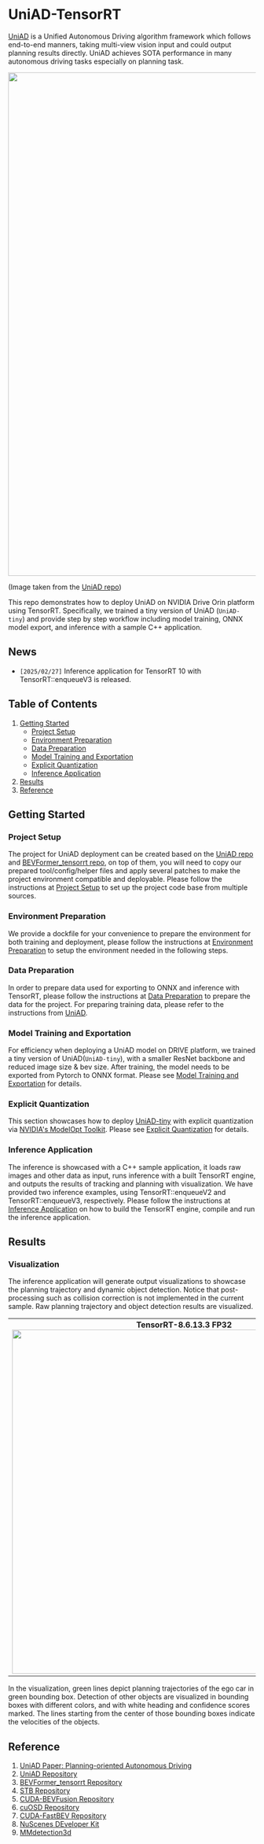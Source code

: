 # UniAD-TensorRT
[UniAD](https://arxiv.org/abs/2212.10156) is a Unified Autonomous Driving algorithm framework which follows end-to-end manners, taking multi-view vision input and could output planning results directly. UniAD achieves SOTA performance in many autonomous driving tasks especially on planning task. 

<img src="./assets/pipeline.png" width="1024">

(Image taken from the [UniAD repo](https://github.com/OpenDriveLab/UniAD/tree/main))

This repo demonstrates how to deploy UniAD on NVIDIA Drive Orin platform using TensorRT. Specifically, we trained a tiny version of UniAD (`UniAD-tiny`) and provide step by step workflow including model training, ONNX model export, and inference with a sample C++ application.

## News
- `[2025/02/27]` Inference application for TensorRT 10 with TensorRT::enqueueV3 is released.

## Table of Contents
1. [Getting Started](#start)
   - [Project Setup](#proj_setup)
   - [Environment Preparation](#env_setup)
   - [Data Preparation](#data_prepare)
   - [Model Training and Exportation](#uniad_tiny_train_export)
   - [Explicit Quantization](#explicit_quantization)
   - [Inference Application](#inference_app)
2. [Results](#results)
3. [Reference](#ref)

## Getting Started <a name="start"></a>

### Project Setup <a name="proj_setup"></a>
The project for UniAD deployment can be created based on the [UniAD repo](https://github.com/OpenDriveLab/UniAD) and [BEVFormer_tensorrt repo](https://github.com/DerryHub/BEVFormer_tensorrt/tree/main), on top of them, you will need to copy our prepared tool/config/helper files and apply several patches to make the project environment compatible and deployable. Please follow the instructions at [Project Setup](./documents/proj_setup.md) to set up the project code base from multiple sources. 

### Environment Preparation <a name="env_setup"></a>
We provide a dockfile for your convenience to prepare the environment for both training and deployment, please follow the instructions at [Environment Preparation](./documents/env_prep.md) to setup the environment needed in the following steps.

### Data Preparation <a name="data_prepare"></a>
In order to prepare data used for exporting to ONNX and inference with TensorRT, please follow the instructions at [Data Preparation](./documents/data_prep.md) to prepare the data for the project. For preparing training data, please refer to the instructions from [UniAD](https://github.com/OpenDriveLab/UniAD/blob/main/docs/DATA_PREP.md).

### Model Training and Exportation <a name="uniad_tiny_train_export"></a>
For efficiency when deploying a UniAD model on DRIVE platform, we trained a tiny version of UniAD(`UniAD-tiny`), with a smaller ResNet backbone and reduced image size & bev size. After training, the model needs to be exported from Pytorch to ONNX format. Please see [Model Training and Exportation](./documents/train_export.md) for details.


### Explicit Quantization <a name="explicit_quantization"></a>
This section showcases how to deploy [UniAD-tiny](https://github.com/NVIDIA/DL4AGX/tree/master/AV-Solutions/uniad-trt) with explicit quantization via [NVIDIA's ModelOpt Toolkit](https://github.com/NVIDIA/TensorRT-Model-Optimizer). Please see [Explicit Quantization](./documents/explicit_quantization.md) for details.

### Inference Application <a name="inference_app"></a>

The inference is showcased with a C++ sample application, it loads raw images and other data as input, runs inference with a built TensorRT engine, and outputs the results of tracking and planning with visualization. We have provided two inference examples, using TensorRT::enqueueV2 and TensorRT::enqueueV3, respectively. Please follow the instructions at [Inference Application](./inference_app/README.md) on how to build the TensorRT engine, compile and run the inference application.


## Results <a name="results"></a>

### Visualization
The inference application will generate output visualizations to showcase the planning trajectory and dynamic object detection. Notice that post-processing such as collision correction is not implemented in the current sample. Raw planning trajectory and object detection results are visualized.


<table>
  <tr>
    <td align="center">
      <strong>TensorRT-8.6.13.3 FP32</strong><br>
      <img src="./assets/uniad-inference.gif" style="max-width:100%; width:700px">
    </td>
  </tr>
</table>

In the visualization, green lines depict planning trajectories of the ego car in green bounding box. Detection of other objects are visualized in bounding boxes with different colors, and with white heading and confidence scores marked. The lines starting from the center of those bounding boxes indicate the velocities of the objects. 

## Reference <a name="ref"></a>
1. [UniAD Paper: Planning-oriented Autonomous Driving](https://arxiv.org/abs/2212.10156)
2. [UniAD Repository](https://github.com/OpenDriveLab/UniAD/tree/main)
3. [BEVFormer_tensorrt Repository](https://github.com/DerryHub/BEVFormer_tensorrt/tree/main)
4. [STB Repository](https://github.com/nothings/stb/tree/master)
5. [CUDA-BEVFusion Repository](https://github.com/NVIDIA-AI-IOT/Lidar_AI_Solution/tree/master/CUDA-BEVFusion)
6. [cuOSD Repository](https://github.com/NVIDIA-AI-IOT/Lidar_AI_Solution/tree/master/libraries/cuOSD)
7. [CUDA-FastBEV Repository](https://github.com/Mandylove1993/CUDA-FastBEV/tree/main)
8. [NuScenes DEveloper Kit](https://github.com/nutonomy/nuscenes-devkit.git)
9. [MMdetection3d](https://github.com/open-mmlab/mmdetection3d)